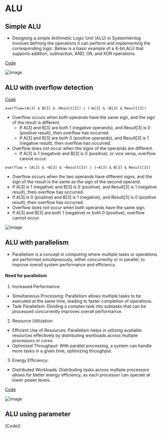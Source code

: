 # ALU

## Simple ALU
* Designing a simple Arithmetic Logic Unit (ALU) in SystemVerilog involves defining the operations it can perform and implementing the corresponding logic. Below is a basic example of a 4-bit ALU that supports addition, subtraction, AND, OR, and XOR operations.

[Code](https://github.com/ani171/ALU/blob/0b8ac3330d8789bbc9474fdd2d4d74b7245a34b2/simple_alu.sv)

![image](https://github.com/ani171/ALU/assets/97838595/ee2410d5-e820-4ce0-9bcf-a0401eae3219)


## ALU with overflow detection

[Code](https://github.com/ani171/ALU_implementations/blob/c9ae3c3b3c4e5c4b4d8c5dda62f43b21b23025b8/overflow_ALU.sv)

`overflow=(A[3] & B[3] & ~Result[3]) | (~A[3] & ~B[3] & Result[3])`
* Overflow occurs when both operands have the same sign, and the sign of the result is different.
  * If A[3] and B[3] are both 1 (negative operands), and Result[3] is 0 (positive result), then overflow has occurred.
  * If A[3] and B[3] are both 0 (positive operands), and Result[3] is 1 (negative result), then overflow has occurred.
* Overflow does not occur when the signs of the operands are different.
  * If A[3] is 1 (negative) and B[3] is 0 (positive), or vice versa, overflow cannot occur.

 `overflow = (A[3] & ~B[3] & ~Result[3]) | (~A[3] & B[3] & Result[3])`
* Overflow occurs when the two operands have different signs, and the sign of the result is the same as the sign of the second operand.
 * If A[3] is 1 (negative) and B[3] is 0 (positive), and Result[3] is 1 (negative result), then overflow has occurred.
 * If A[3] is 0 (positive) and B[3] is 1 (negative), and Result[3] is 0 (positive result), then overflow has occurred.
* Overflow does not occur when both operands have the same sign.
* If A[3] and B[3] are both 1 (negative) or both 0 (positive), overflow cannot occur.

![image](https://github.com/ani171/ALU/assets/97838595/8ac6945c-9e63-44fb-a104-904f921f7118)

## ALU with parallelism

* Parallelism is a concept in computing where multiple tasks or operations are performed simultaneously, either concurrently or in parallel, to improve overall system performance and efficiency.
#### Need for parallelism
 1. Increased Performance:
   * Simultaneous Processing: Parallelism allows multiple tasks to be executed at the same time, leading to faster completion of operations.
   * Task Parallelism: Dividing a complex task into subtasks that can be processed concurrently improves overall performance.
 2. Resource Utilization:
   * Efficient Use of Resources: Parallelism helps in utilizing available resources effectively by distributing workloads across multiple processors or cores.
   * Optimized Throughput: With parallel processing, a system can handle more tasks in a given time, optimizing throughput.
 3. Energy Efficiency:
   * Distributed Workloads: Distributing tasks across multiple processors allows for better energy efficiency, as each processor can operate at lower power levels.

[Code](https://github.com/ani171/ALU/blob/3fb3d837b741b004d3600b9333b6eb7a84ef610a/parallel_alu.sv)

![image](https://github.com/ani171/ALU/assets/97838595/87af62a3-907f-454b-9a7d-f4ea070a51ad)

## ALU using parameter

[Code](
